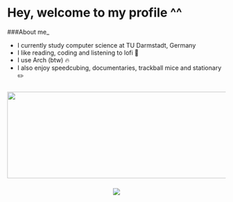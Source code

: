 # Hey, welcome to my profile ^^

###About me_
- I currently study computer science at TU Darmstadt, Germany </br>
- I like reading, coding and listening to lofi 📒 </br>
- I use Arch (btw) 🔥 </br>
- I also enjoy speedcubing, documentaries, trackball mice and stationary ✏️ </br>

<h3 align="center">
    <img src="https://github-readme-stats.vercel.app/api/top-langs?username=w8ste&show_icons=true&layout=compact&theme=tokyonight" width="600" height="200"/></br>
</h3>
  
<h3 align="center">
    <img src="https://leetcard.jacoblin.cool/w8st3?theme=nord"
</h3>
